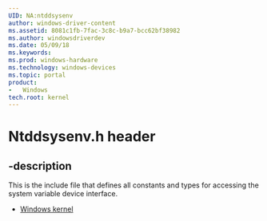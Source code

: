 ```yaml
---
UID: NA:ntddsysenv
author: windows-driver-content
ms.assetid: 8081c1fb-7fac-3c8c-b9a7-bcc62bf38982
ms.author: windowsdriverdev
ms.date: 05/09/18
ms.keywords: 
ms.prod: windows-hardware
ms.technology: windows-devices
ms.topic: portal
product:
-	Windows
tech.root: kernel
---
```


# Ntddsysenv.h header


## -description


This is the include file that defines all constants and types for
accessing the system variable device interface.

- [Windows kernel](../_kernel/index.md)

